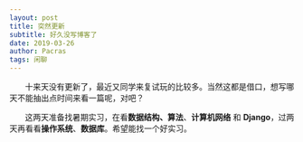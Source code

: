 ```yaml
---
layout: post
title: 突然更新
subtitle: 好久没写博客了
date: 2019-03-26
author: Pacras
tags: 闲聊
---
```


&nbsp; &nbsp; &nbsp; &nbsp;十来天没有更新了，最近又同学来复试玩的比较多。当然这都是借口，想写哪天不能抽出点时间来看一篇呢，对吧？

&nbsp; &nbsp; &nbsp; &nbsp;这两天准备找暑期实习，在看**数据结构、算法**、**计算机网络** 和 **Django**，过两天再看看**操作系统**、**数据库**。希望能找一个好实习。